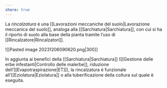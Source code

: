 ```yaml
---
share: true
---
```


La *rincalzatura* è una [[Lavorazioni meccaniche del suolo|Lavorazione meccanica del suolo]], analoga alla [[Sarchiatura|Sarchiatura]], con cui si ha il riporto di suolo alla base della pianta tramite l’uso di [[Rincalzatore|Rincalzatori]].

![[Pasted image 20231206090620.png|300]]

In aggiunta ai benefici della [[Sarchiatura|Sarchiatura]] ([[Gestione delle erbe infestanti|Controllo delle malerbe]], riduzione dell’[[Evapotraspirazione|ET]]), la rincalzatura è funzionale all’[[Eziolatura|Eziolatura]] o alla tuberificazione della coltura sul quale è eseguita.